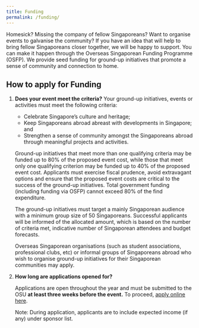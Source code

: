 ```yaml
---
title: Funding
permalink: /funding/
---
```


Homesick? Missing the company of fellow Singaporeans? Want to organise events to galvanise the community? If you have an idea that will help to bring fellow Singaporeans closer together, we will be happy to support. You can make it happen through the Overseas Singaporean Funding Programme (OSFP). We provide seed funding for ground-up initiatives that promote a sense of community and connection to home.

## How to apply for Funding

1.  **Does your event meet the criteria?**
    Your ground-up initiatives, events or activities must meet the following criteria:
    * Celebrate Singapore’s culture and heritage;
    * Keep Singaporeans abroad abreast with developments in Singapore; and
    * Strengthen a sense of community amongst the Singaporeans abroad through meaningful projects and activities.
    
    Ground-up initiatives that meet more than one qualifying criteria may be funded up to 80% of the proposed event cost,
    while those that meet only one qualifying criterion may be funded up to 40% of the proposed event cost. Applicants must
    exercise fiscal prudence, avoid extravagant options and ensure that the proposed event costs are critical to the success
    of the ground-up initiatives. Total government funding (including funding via OSFP) cannot exceed 80% of the find
    expenditure.
    
    The ground-up initiatives must target a mainly Singaporean audience with a minimum group size of 50 Singaporeans.
    Successful applicants will be informed of the allocated amount, which is based on the number of criteria met, indicative
    number of Singaporean attendees and budget forecasts.
    
    Overseas Singaporean organisations (such as student associations, professional clubs, etc) or informal groups of
    Singaporeans abroad who wish to organise ground-up initiatives for their Singaporean communities may apply.
    
2.  **How long are applications opened for?**
    
    Applications are open throughout the year and must be submitted to the OSU **at least three weeks before the event.** To
    proceed, [apply online here](https://form.gov.sg/#!/5d9ea77a4073c8001283331b).
    
    Note: During application, applicants are to include expected income (if any) under sponsor list.
